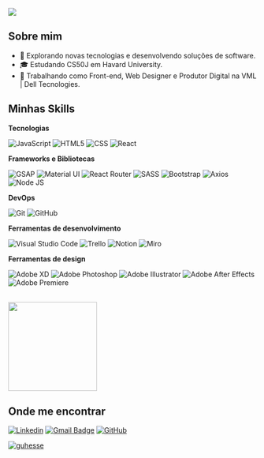 ![](https://komarev.com/ghpvc/?username=iuricode&color=006bed)

## Sobre mim

- 🤔 Explorando novas tecnologias e desenvolvendo soluções de software.
- 🎓 Estudando CS50J em Havard University.
- 💼 Trabalhando como Front-end, Web Designer e Produtor Digital na VML | Dell Tecnologies.

## Minhas Skills

**Tecnologias**

![JavaScript](https://img.shields.io/badge/-JavaScript-333333?style=flat&logo=javascript)
![HTML5](https://img.shields.io/badge/-HTML5-333333?style=flat&logo=HTML5)
![CSS](https://img.shields.io/badge/-CSS-333333?style=flat&logo=CSS3&logoColor=1572B6)
![React](https://img.shields.io/badge/-React-333333?style=flat&logo=react)

**Frameworks e Bibliotecas**

![GSAP](https://img.shields.io/badge/-GSAP-333333?style=flat&logo=greensock)
![Material UI](https://img.shields.io/badge/-Material%20UI-333333?style=flat&logo=mui)
![React Router](https://img.shields.io/badge/-React_Router-333333?style=flat&logo=react-router)
![SASS](https://img.shields.io/badge/-Sass-333333?style=flat&logo=sass)
![Bootstrap](https://img.shields.io/badge/-Bootstrap-333333?style=flat&logo=bootstrap)
![Axios](https://img.shields.io/badge/-axios-333333?style=flat&logo=axios)
![Node JS](https://img.shields.io/badge/-React-333333?style=flat&logo=node-js)

**DevOps**

![Git](https://img.shields.io/badge/-Git-333333?style=flat&logo=git)
![GitHub](https://img.shields.io/badge/-GitHub-333333?style=flat&logo=github)

**Ferramentas de desenvolvimento**

![Visual Studio Code](https://img.shields.io/badge/-Visual%20Studio%20Code-333333?style=flat&logo=visual-studio-code&logoColor=007ACC)
![Trello](https://img.shields.io/badge/-Trello-333333?style=flat&logo=trello&logoColor=007ACC)
![Notion](https://img.shields.io/badge/-Notion-333333?style=flat&logo=notion&logoColor=007ACC)
![Miro](https://img.shields.io/badge/-Miro-333333?style=flat&logo=miro&logoColor=007ACC)

**Ferramentas de design**

![Adobe XD](https://img.shields.io/badge/-Adobe%20XD-333333?style=flat&logo=adobe-xd&logoColor=007ACC)
![Adobe Photoshop](https://img.shields.io/badge/Adobe%20Photoshop-333333?style=flat&logo=Adobe%20Photoshop&logoColor=007ACC)
![Adobe Illustrator](https://img.shields.io/badge/Adobe%20Illustrator-333333?style=flat&logo=Adobe%20Illustrator&logoColor=007ACC)
![Adobe After Effects](https://img.shields.io/badge/Adobe%20after%20affects-333333?style=flat&logo=Adobe%20after%20effects&logoColor=007ACC)
![Adobe Premiere](https://img.shields.io/badge/Adobe%20Premiere%20Pro-333333?style=flat&logo=Adobe%20Premiere%20Pro&logoColor=007ACC)


<br/>

<a href="https://github.com/guhesse" title="Perfil do Gustavo">
  <img height="180em" src="https://github-readme-stats.vercel.app/api?username=guhesse&theme=tokyonight&show_icons=true" />
</a>

## Onde me encontrar

[![Linkedin](https://img.shields.io/badge/-guhesse-blue?style=flat-square&logo=Linkedin&logoColor=white&link=LINK-DO-SEU-LINKEDIN)](LINK-DO-SEU-LINKEDIN)
[![Gmail Badge](https://img.shields.io/badge/-hesse.gustavo@gmail.com-006bed?style=flat-square&logo=Gmail&logoColor=white&link=mailto:SEU-EMAIL)](mailto:SEU-EMAIL)
[![GitHub](https://img.shields.io/github/followers/iuricode?label=follow&style=social)](https://github.com/guhesse)


[![guhesse](https://github-readme-stats.vercel.app/api/top-langs/?username=guhesse&layout=compact&theme=tokyonight)](https://github.com/anuraghazra/github-readme-stats)

